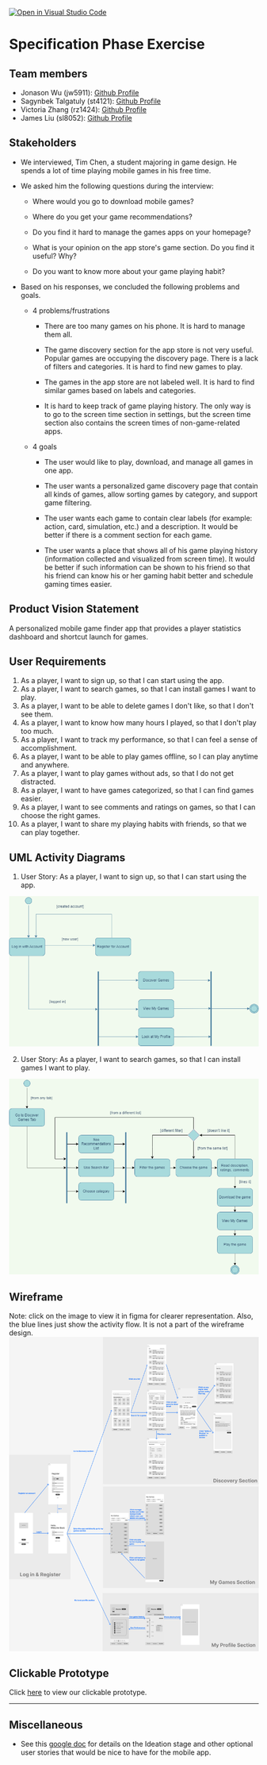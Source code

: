 [![Open in Visual Studio Code](https://classroom.github.com/assets/open-in-vscode-c66648af7eb3fe8bc4f294546bfd86ef473780cde1dea487d3c4ff354943c9ae.svg)](https://classroom.github.com/online_ide?assignment_repo_id=8553912&assignment_repo_type=AssignmentRepo)

# Specification Phase Exercise

## Team members

- Jonason Wu (jw5911): [Github Profile](https://github.com/JonasonWu)
- Sagynbek Talgatuly (st4121): [Github Profile](https://github.com/sagynbek001)
- Victoria Zhang (rz1424): [Github Profile](https://github.com/Ruixi-Zhang)
- James Liu (sl8052): [Github Profile](https://github.com/liushuchen2025)

## Stakeholders

- We interviewed, Tim Chen,  a student majoring in game design. He spends a lot of time playing mobile games in his free time. 
- We asked him the following questions during the interview:
  - Where would you go to download mobile games?

  - Where do you get your game recommendations?

  - Do you find it hard to manage the games apps on your homepage? 

  - What is your opinion on the app store's game section. Do you find it useful? Why?

  - Do you want to know more about your game playing habit? 
  
- Based on his responses, we concluded the following problems and goals. 
  - 4 problems/frustrations

    - There are too many games on his phone. It is hard to manage them all.
    
    - The game discovery section for the app store is not very useful. Popular games are occupying the discovery page. There is a lack of filters and categories. It is hard to find new games to play.
  
    - The games in the app store are not labeled well. It is hard to find similar games based on labels and categories.

    - It is hard to keep track of game playing history. The only way is to go to the screen time section in settings, but the screen time section also contains the screen times of non-game-related apps.

  - 4 goals

    - The user would like to play, download, and manage all games in one app.
  
    - The user wants a personalized game discovery page that contain all kinds of games, allow sorting games by category, and support game filtering.
  
    - The user wants each game to contain clear labels (for example: action, card, simulation, etc.) and a description. It would be better if there is a comment section for each game.
  
    - The user wants a place that shows all of his game playing history (information collected and visualized from screen time). It would be better if such information can be shown to his friend so that his friend can know his or her gaming habit better and schedule gaming times easier.

## Product Vision Statement

A personalized mobile game finder app that provides a player statistics dashboard and shortcut launch for games.

## User Requirements

1.  As a player, I want to sign up, so that I can start using the app.
2.  As a player, I want to search games, so that I can install games I want to play.
3.  As a player, I want to be able to delete games I don't like, so that I don't see them.
4.  As a player, I want to know how many hours I played, so that I don't play too much.
5.  As a player, I want to track my performance, so that I can feel a sense of accomplishment.
6.  As a player, I want to be able to play games offline, so I can play anytime and anywhere.
7.  As a player, I want to play games without ads, so that I do not get distracted.
8.  As a player, I want to have games categorized, so that I can find games easier.
9.  As a player, I want to see comments and ratings on games, so that I can choose the right games.
10. As a player, I want to share my playing habits with friends, so that we can play together.

## UML Activity Diagrams

1. User Story: As a player, I want to sign up, so that I can start using the app.

![Activity Diagram for User Story 1](ActivityDiagrams/UserStory1.png)

2. User Story: As a player, I want to search games, so that I can install games I want to play.

![Activity Diagram for User Story 2](ActivityDiagrams/UserStory2.png)

## Wireframe
Note: click on the image to view it in figma for clearer representation. Also, the blue lines just show the activity flow. It is not a part of the wireframe design.
<a href="https://www.figma.com/file/RVoAOHxtBruQtTpuhqTUZm/Wireframes?node-id=123%3A97"><img src="./WireFrame/WireframeGraph.png"/></a>

## Clickable Prototype

Click [here](https://www.figma.com/proto/RVoAOHxtBruQtTpuhqTUZm/Wireframes?node-id=55%3A86&scaling=scale-down&page-id=0%3A1&starting-point-node-id=55%3A86&show-proto-sidebar=1) to view our clickable prototype.

---

## Miscellaneous

* See this [google doc](https://docs.google.com/document/d/1uuLf8-Hde8k2mycQzfeQlwOh2JYok_Nh9vkbHjUwj-4/edit) for details on the Ideation stage and other optional user stories that would be nice to have for the mobile app.

